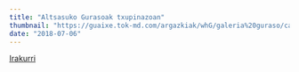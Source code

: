 ```yaml
---
title: "Altsasuko Gurasoak txupinazoan"
thumbnail: "https://guaixe.tok-md.com/argazkiak/whG/galeria%20guraso/cache/Dha1K4eX0AYA-zR_content.jpg"
date: "2018-07-06"
---
```

[Irakurri](https://guaixe.eus/sakana/1530880173034-altsasuko-gurasoak-txupinazoan#1)
